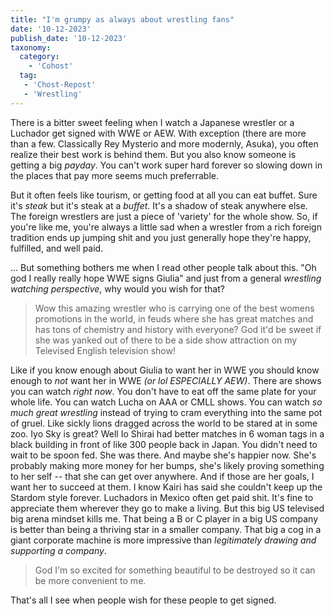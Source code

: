 ```yaml
---
title: "I'm grumpy as always about wrestling fans"
date: '10-12-2023'
publish_date: '10-12-2023'
taxonomy:
  category:
    - 'Cohost'
  tag:
   - 'Chost-Repost'
   - 'Wrestling'
---
```


There is a bitter sweet feeling when I watch a Japanese wrestler or a Luchador get signed with WWE or AEW. With exception (there are more than a few. Classically Rey Mysterio and more modernly, Asuka), you often realize their best work is behind them. But you also know someone is getting a big *payday*. You can't work super hard forever so slowing down in the places that pay more seems much preferrable.

But it often feels like tourism, or getting food at all you can eat buffet. Sure it's *steak* but it's steak at a *buffet*. It's a shadow of steak anywhere else. The foreign wrestlers are just a piece of 'variety' for the whole show. So, if you're like me, you're always a little sad when a wrestler from a rich foreign tradition ends up jumping shit and you just generally hope they're happy, fulfilled, and well paid.

... But something bothers me when I read other people talk about this.  "Oh god I really really hope WWE signs Giulia" and just from a general *wrestling watching perspective*, why would you wish for that? 

> Wow this amazing wrestler who is carrying one of the best womens promotions in the world, in feuds where she has great matches and has tons of chemistry and history with everyone? God it'd be sweet if she was yanked out of there to be a side show attraction on my Televised English television show!

Like if you know enough about Giulia to want her in WWE you should know enough to *not* want her in WWE *(or lol ESPECIALLY AEW)*. There are shows you can watch *right now*. You don't have to eat off the same plate for your whole life. You can watch Lucha on AAA or CMLL shows. You can watch *so much great wrestling* instead of trying to cram everything into the same pot of gruel. Like sickly lions dragged across the world to be stared at in some zoo. Iyo Sky is great? Well Io Shirai had better matches in 6 woman tags in a black building in front of like 300 people back in Japan. You didn't need to wait to be spoon fed. She was there. And maybe she's happier now. She's probably making more money for her bumps, she's likely proving something to her self -- that she can get over anywhere. And if those are her goals, I want her to succeed at them. I know Kairi has said she couldn't keep up the Stardom style forever. Luchadors in Mexico often get paid shit. It's fine to appreciate them wherever they go to make a living. But this big US televised big arena mindset kills me. That being a B or C player in a big US company is better than being a thriving star in a smaller company. That big a cog in a giant corporate machine is more impressive than *legitimately drawing and supporting a company*.

> God I'm so excited for something beautiful to be destroyed so it can be more convenient to me.

That's all I see when people wish for these people to get signed.

